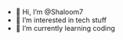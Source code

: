 - 👋 Hi, I’m @Shaloom7
- 👀 I’m interested in tech stuff
- 🌱 I’m currently learning coding

<!---
Shaloom7/Shaloom7 is a ✨ special ✨ repository because its `README.md` (this file) appears on your GitHub profile.
You can click the Preview link to take a look at your changes.
--->
